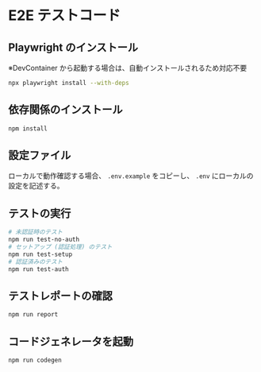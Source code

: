 # E2E テストコード

## Playwright のインストール

※DevContainer から起動する場合は、自動インストールされるため対応不要

```sh
npx playwright install --with-deps
```

## 依存関係のインストール

```sh
npm install
```

## 設定ファイル

ローカルで動作確認する場合、 `.env.example` をコピーし、 `.env` にローカルの設定を記述する。

## テストの実行

```sh
# 未認証時のテスト
npm run test-no-auth
# セットアップ (認証処理) のテスト
npm run test-setup
# 認証済みのテスト
npm run test-auth
```

## テストレポートの確認

```sh
npm run report
```

## コードジェネレータを起動

```sh
npm run codegen
```

